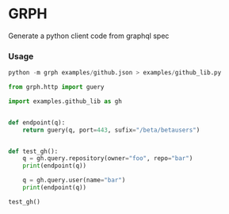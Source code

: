 # GRPH

Generate a python client code from graphql spec

### Usage

```python
python -m grph examples/github.json > examples/github_lib.py
```

```python
from grph.http import guery

import examples.github_lib as gh


def endpoint(q):
    return guery(q, port=443, sufix="/beta/betausers")


def test_gh():
    q = gh.query.repository(owner="foo", repo="bar")
    print(endpoint(q))

    q = gh.query.user(name="bar")
    print(endpoint(q))

test_gh()
```
